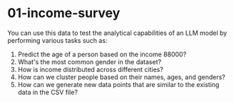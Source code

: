 # 01-income-survey

You can use this data to test the analytical capabilities of an LLM model by performing various tasks such as:

1. Predict the age of a person based on the income 88000?
2. What's the most common gender in the dataset?
3. How is income distributed across different cities?
4. How can we cluster people based on their names, ages, and genders?
5. How can we generate new data points that are similar to the existing data in the CSV file?